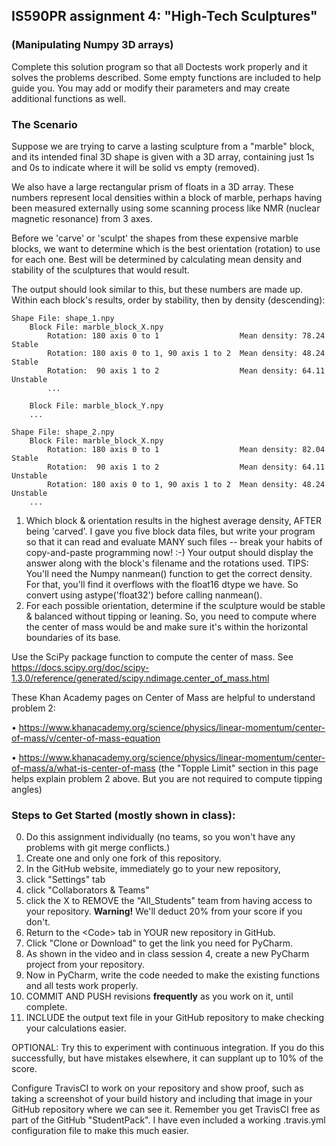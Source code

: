 ## IS590PR assignment 4: "High-Tech Sculptures" 
### (Manipulating Numpy 3D arrays)

Complete this solution program so that all Doctests work properly and it solves 
the problems described.  Some empty functions are included to help guide you. 
You may add or modify their parameters and may create additional functions as 
well.

### The Scenario
Suppose we are trying to carve a lasting sculpture from a "marble" block, and its
intended final 3D shape is given with a 3D array, containing just 1s and 0s to 
indicate where it will be solid vs empty (removed).

We also have a large rectangular prism of floats in a 3D array. These numbers
represent local densities within a block of marble, perhaps having been measured 
externally using some scanning process like NMR (nuclear magnetic resonance) 
from 3 axes.

Before we 'carve' or 'sculpt' the shapes from these expensive marble blocks, 
we want to determine which is the best orientation (rotation) to use for each 
one. Best will be determined by calculating mean density and stability of the 
sculptures that would result.

The output should look similar to this, but these numbers are made up. 
Within each block's results, order by stability, then by density (descending):

    Shape File: shape_1.npy
        Block File: marble_block_X.npy   
            Rotation: 180 axis 0 to 1                  Mean density: 78.24  Stable
            Rotation: 180 axis 0 to 1, 90 axis 1 to 2  Mean density: 48.24  Stable
            Rotation:  90 axis 1 to 2                  Mean density: 64.11  Unstable
            ...
        
        Block File: marble_block_Y.npy
        ...

    Shape File: shape_2.npy
        Block File: marble_block_X.npy   
            Rotation: 180 axis 0 to 1                  Mean density: 82.04  Stable
            Rotation:  90 axis 1 to 2                  Mean density: 64.11  Unstable
            Rotation: 180 axis 0 to 1, 90 axis 1 to 2  Mean density: 48.24  Unstable
        ...
        

1.	Which block & orientation results in the highest average density, AFTER 
    being 'carved'. I gave you five block data files, but write your program 
    so that it can read and evaluate MANY such files -- break your habits of 
    copy-and-paste programming now!  :-)   Your output should display the 
    answer along with the block's filename and the rotations used. TIPS: You'll 
    need the Numpy nanmean() function to get the correct density. For that, 
    you'll find it overflows with the float16 dtype we have. So convert using 
    astype('float32') before calling nanmean().
2.	For each possible orientation, determine if the sculpture would be 
    stable & balanced without tipping or leaning. So, you need to compute where 
    the center of mass would be and make sure it's within the horizontal 
    boundaries of its base.
    
Use the SciPy package function to compute the center of mass.
See https://docs.scipy.org/doc/scipy-1.3.0/reference/generated/scipy.ndimage.center_of_mass.html

These Khan Academy pages on Center of Mass are helpful to understand problem 2:

•	https://www.khanacademy.org/science/physics/linear-momentum/center-of-mass/v/center-of-mass-equation

•	https://www.khanacademy.org/science/physics/linear-momentum/center-of-mass/a/what-is-center-of-mass
    (the "Topple Limit" section in this page helps explain problem 2 above. 
    But you are not required to compute tipping angles)
    
### Steps to Get Started (mostly shown in class):

0. Do this assignment individually (no teams, so you won't have any problems with git merge conflicts.)
1. Create one and only one fork of this repository.  
2. In the GitHub website, immediately go to your new repository,
3. click "Settings" tab
4. click "Collaborators & Teams"
5. click the X to REMOVE the "All_Students" team from having access to your repository.  **Warning!**  We'll deduct 20% from your score if you don't.
6. Return to the \<Code\> tab in YOUR new repository in GitHub.
7. Click "Clone or Download" to get the link you need for PyCharm.
8. As shown in the video and in class session 4, create a new PyCharm project from your repository.
9. Now in PyCharm, write the code needed to make the existing functions and all tests work properly.
10. COMMIT AND PUSH revisions **frequently** as you work on it, until complete.
11. INCLUDE the output text file in your GitHub repository to make checking your calculations easier.


OPTIONAL: 
Try this to experiment with continuous integration. If you do this successfully, 
but have mistakes elsewhere, it can supplant up to 10% of the score.

Configure TravisCI to work on your repository and show proof, such as
taking a screenshot of your build history and including that image 
in your GitHub repository where we can see it.  Remember you get TravisCI 
free as part of the GitHub "StudentPack". I have even included a working 
.travis.yml configuration file to make this much easier. 
 